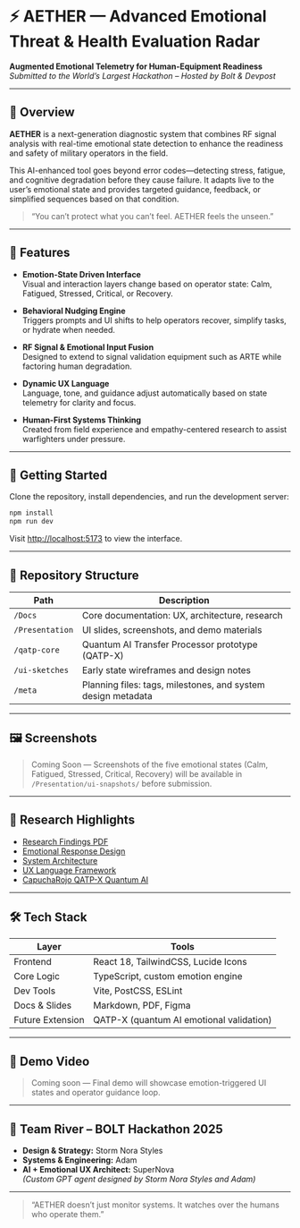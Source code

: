 # ⚡ AETHER — Advanced Emotional Threat & Health Evaluation Radar

**Augmented Emotional Telemetry for Human-Equipment Readiness**  
*Submitted to the World’s Largest Hackathon – Hosted by Bolt & Devpost*

---

## 🧠 Overview

**AETHER** is a next-generation diagnostic system that combines RF signal analysis with real-time emotional state detection to enhance the readiness and safety of military operators in the field.

This AI-enhanced tool goes beyond error codes—detecting stress, fatigue, and cognitive degradation before they cause failure. It adapts live to the user’s emotional state and provides targeted guidance, feedback, or simplified sequences based on that condition.

> “You can’t protect what you can’t feel. AETHER feels the unseen.”

---

## 🔧 Features

- **Emotion-State Driven Interface**  
  Visual and interaction layers change based on operator state: Calm, Fatigued, Stressed, Critical, or Recovery.

- **Behavioral Nudging Engine**  
  Triggers prompts and UI shifts to help operators recover, simplify tasks, or hydrate when needed.

- **RF Signal & Emotional Input Fusion**  
  Designed to extend to signal validation equipment such as ARTE while factoring human degradation.

- **Dynamic UX Language**  
  Language, tone, and guidance adjust automatically based on state telemetry for clarity and focus.

- **Human-First Systems Thinking**  
  Created from field experience and empathy-centered research to assist warfighters under pressure.

---

## 🚀 Getting Started

Clone the repository, install dependencies, and run the development server:

```bash
npm install
npm run dev
```

Visit [http://localhost:5173](http://localhost:5173) to view the interface.

---

## 📂 Repository Structure

| Path | Description |
|------|-------------|
| `/Docs` | Core documentation: UX, architecture, research |
| `/Presentation` | UI slides, screenshots, and demo materials |
| `/qatp-core` | Quantum AI Transfer Processor prototype (QATP-X) |
| `/ui-sketches` | Early state wireframes and design notes |
| `/meta` | Planning files: tags, milestones, and system design metadata |

---

## 🖼️ Screenshots

> Coming Soon — Screenshots of the five emotional states (Calm, Fatigued, Stressed, Critical, Recovery) will be available in `/Presentation/ui-snapshots/` before submission.

---

## 🧪 Research Highlights

- [Research Findings PDF](./Docs/Research%20Findings%20for%20Project%20AETHER%20UX%20Design.pdf)
- [Emotional Response Design](./Docs/emotional_response_design.md)
- [System Architecture](./Docs/system_architecture.md)
- [UX Language Framework](./Docs/ux_language_framework.md)
- [CapuchaRojo QATP-X Quantum AI](./Docs/CapuchaRojo_QATP-X_Quantum_AI.md)

---

## 🛠 Tech Stack

| Layer | Tools |
|-------|-------|
| Frontend | React 18, TailwindCSS, Lucide Icons |
| Core Logic | TypeScript, custom emotion engine |
| Dev Tools | Vite, PostCSS, ESLint |
| Docs & Slides | Markdown, PDF, Figma |
| Future Extension | QATP-X (quantum AI emotional validation)

---

## 🎥 Demo Video

> Coming soon — Final demo will showcase emotion-triggered UI states and operator guidance loop.

---

## 👥 Team River – BOLT Hackathon 2025

- **Design & Strategy:** Storm Nora Styles  
- **Systems & Engineering:** Adam  
- **AI + Emotional UX Architect:** SuperNova  
  _(Custom GPT agent designed by Storm Nora Styles and Adam)_

---

> “AETHER doesn’t just monitor systems. It watches over the humans who operate them.”
